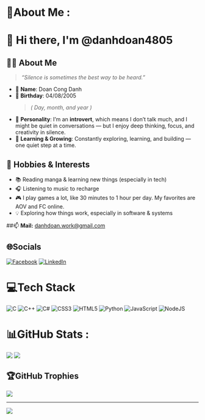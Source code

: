 # 💫About Me :
# 👋 Hi there, I'm @danhdoan4805

## 🧑‍💻 About Me

> _“Silence is sometimes the best way to be heard.”_

- 🪪 **Name**: Doan Cong Danh  
- 🎂 **Birthday**: 04/08/2005  
  > *( Day, month, and year  )*  
- 🧠 **Personality**: I’m an **introvert**, which means I don’t talk much, and I might be quiet in conversations — but I enjoy deep thinking, focus, and creativity in silence.  
- 🌱 **Learning & Growing**: Constantly exploring, learning, and building — one quiet step at a time.

## 🎯 Hobbies & Interests

- 📚 Reading manga  & learning new things (especially in tech)
- 🎧 Listening to music to recharge
- 🎮 I play games a lot, like 30 minutes to 1 hour per day. My favorites are AOV and FC online.
- 💡 Exploring how things work, especially in software & systems

##📫 **Mail:** danhdoan.work@gmail.com

## 🌐Socials
[![Facebook](https://img.shields.io/badge/Facebook-%231877F2.svg?logo=Facebook&logoColor=white)](https://facebook.com/https://www.facebook.com/danh.04082005) [![LinkedIn](https://img.shields.io/badge/LinkedIn-%230077B5.svg?logo=linkedin&logoColor=white)](https://linkedin.com/in/www.linkedin.com/in/danhdoan4805) 

# 💻Tech Stack
![C](https://img.shields.io/badge/c-%2300599C.svg?style=for-the-badge&logo=c&logoColor=white) ![C++](https://img.shields.io/badge/c++-%2300599C.svg?style=for-the-badge&logo=c%2B%2B&logoColor=white) ![C#](https://img.shields.io/badge/c%23-%23239120.svg?style=for-the-badge&logo=c-sharp&logoColor=white) ![CSS3](https://img.shields.io/badge/css3-%231572B6.svg?style=for-the-badge&logo=css3&logoColor=white) ![HTML5](https://img.shields.io/badge/html5-%23E34F26.svg?style=for-the-badge&logo=html5&logoColor=white) ![Python](https://img.shields.io/badge/python-3670A0?style=for-the-badge&logo=python&logoColor=ffdd54) ![JavaScript](https://img.shields.io/badge/javascript-%23323330.svg?style=for-the-badge&logo=javascript&logoColor=%23F7DF1E) ![NodeJS](https://img.shields.io/badge/node.js-6DA55F?style=for-the-badge&logo=node.js&logoColor=white)
# 📊GitHub Stats :
![](https://github-readme-stats.vercel.app/api?username=doandanh4805&theme=darcula&hide_border=true&include_all_commits=true&count_private=true)
![](https://github-readme-stats.vercel.app/api/top-langs/?username=doandanh4805&theme=darcula&hide_border=true&include_all_commits=true&count_private=true&layout=compact)

## 🏆GitHub Trophies
![](https://github-trophies.vercel.app/?username=doandanh4805&theme=radical&no-frame=false&no-bg=false&margin-w=4)

---
[![](https://visitcount.itsvg.in/api?id=doandanh4805&icon=0&color=0)](https://visitcount.itsvg.in)
